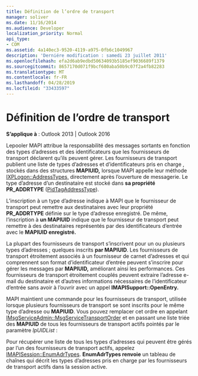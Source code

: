 ```yaml
---
title: Définition de l’ordre de transport
manager: soliver
ms.date: 11/16/2014
ms.audience: Developer
localization_priority: Normal
api_type:
- COM
ms.assetid: 4a140ec3-9520-4119-a975-0fb6c1049967
description: 'Derniére modification : samedi 23 juillet 2011'
ms.openlocfilehash: efa2d6ab9edbd50634093b5185ef9036689f1379
ms.sourcegitcommit: 8657170d071f9bcf680aba50b9c07f2a4fb82283
ms.translationtype: MT
ms.contentlocale: fr-FR
ms.lasthandoff: 04/28/2019
ms.locfileid: "33433597"
---
```

# <a name="setting-transport-order"></a>Définition de l’ordre de transport

  
  
**S’applique à** : Outlook 2013 | Outlook 2016 
  
Lepooler MAPI attribue la responsabilité des messages sortants en fonction des types d’adresses et des identificateurs que les fournisseurs de transport déclarent qu’ils peuvent gérer. Les fournisseurs de transport publient une liste de types d’adresses et d’identificateurs pris en charge , stockés dans des structures **MAPIUID,** lorsque MAPI appelle leur méthode [IXPLogon::AddressTypes,](ixplogon-addresstypes.md) directement après l’ouverture de messagerie. Le type d’adresse d’un destinataire est stocké dans **sa propriété PR_ADDRTYPE** ([PidTagAddressType](pidtagaddresstype-canonical-property.md)).
  
L’inscription à un type d’adresse indique à MAPI que le fournisseur de transport peut remettre aux destinataires avec leur propriété **PR_ADDRTYPE** définie sur le type d’adresse enregistré. De même, l’inscription à **un MAPIUID** indique que le fournisseur de transport peut remettre à des destinataires représentés par des identificateurs d’entrée avec le **MAPIUID enregistré.**
  
La plupart des fournisseurs de transport s’inscrivent pour un ou plusieurs types d’adresses ; quelques inscrits **par MAPIUID**. Les fournisseurs de transport étroitement associés à un fournisseur de carnet d’adresses et qui comprennent son format d’identificateur d’entrée peuvent s’inscrire pour gérer les messages par **MAPIUID,** améliorant ainsi les performances. Ces fournisseurs de transport étroitement couplés peuvent extraire l’adresse e-mail du destinataire et d’autres informations nécessaires de l’identificateur d’entrée sans avoir à l’ouvrir avec un appel **IMAPISupport::OpenEntry.** 
  
MAPI maintient une commande pour les fournisseurs de transport, utilisée lorsque plusieurs fournisseurs de transport se sont inscrits pour le même type d’adresse ou **MAPIUID**. Vous pouvez remplacer cet ordre en appelant [IMsgServiceAdmin::MsgServiceTransportOrder](imsgserviceadmin-msgservicetransportorder.md) et en passant une liste triée des **MAPIUID** de tous les fournisseurs de transport actifs pointés par le paramètre  _lpUIDList_ : 
  
Pour récupérer une liste de tous les types d’adresses qui peuvent être gérés par l’un des fournisseurs de transport actifs, appelez [IMAPISession::EnumAdrTypes](imapisession-enumadrtypes.md). **EnumAdrTypes renvoie** un tableau de chaînes qui décrit les types d’adresses pris en charge par les fournisseurs de transport actifs dans la session active. 
  

